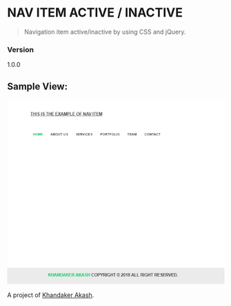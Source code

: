 # NAV ITEM ACTIVE / INACTIVE

 > Navigation item active/inactive by using CSS and jQuery.


### Version

1.0.0

## Sample View:

![alt text](active_nav.png)


A project of [Khandaker Akash](https://khandakerakash.xyz/).